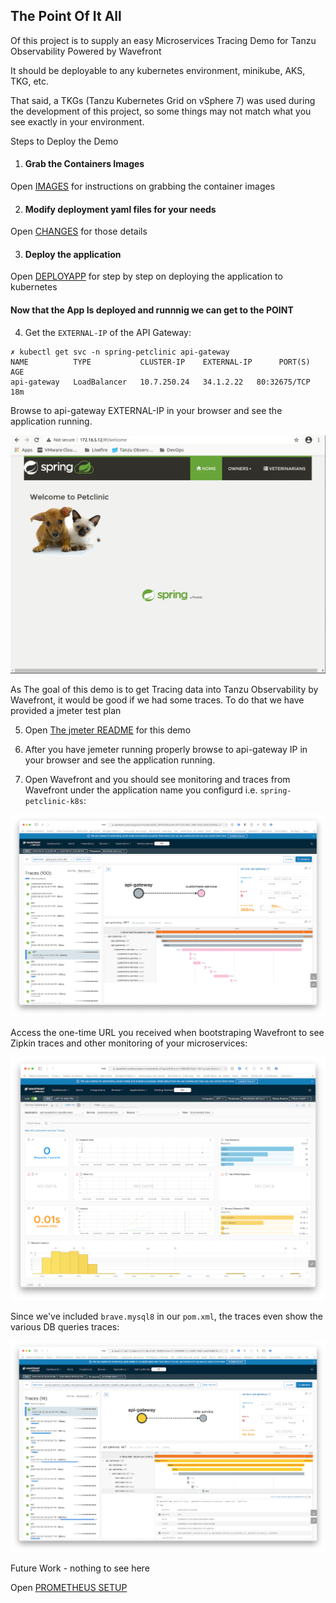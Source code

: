 ## The Point Of It All

Of this project is to supply an easy Microservices Tracing Demo for Tanzu Observability Powered by Wavefront

It should be deployable to any kubernetes environment, minikube, AKS, TKG, etc.

That said, a TKGs (Tanzu Kubernetes Grid on vSphere 7) was used during the development of this project, so some things may not match what you see exactly in your environment.

Steps to Deploy the Demo

1. #### Grab the Containers Images ####

Open [IMAGES](./IMAGES.MD) for instructions on grabbing the container images

2. #### Modify deployment yaml files for your needs ####

Open [CHANGES](./CHANGES.MD) for those details


3. #### Deploy the application ####

Open [DEPLOYAPP](./DEPLOYAPP.MD) for step by step on deploying the application to kubernetes

#### Now that the App Is deployed and runnnig we can get to the POINT


4. Get the `EXTERNAL-IP` of the API Gateway:

```
✗ kubectl get svc -n spring-petclinic api-gateway 
NAME          TYPE           CLUSTER-IP    EXTERNAL-IP      PORT(S)        AGE
api-gateway   LoadBalancer   10.7.250.24   34.1.2.22   80:32675/TCP   18m
```

Browse to api-gateway EXTERNAL-IP in your browser and see the application running.

![Petclinic App Main Page](./readme-png/petclinic.app.png)

As The goal of this demo is to get Tracing data into Tanzu Observability by Wavefront, it would be good if we had some traces. To do that we have provided a jmeter test plan 

5. Open [The jmeter README](./jmeter/README.MD) for this demo


6. After you have jemeter running properly browse to api-gateway IP in your browser and see the application running.



7. Open Wavefront and you should see monitoring and traces from Wavefront under the application name you configurd i.e. `spring-petclinic-k8s`:

![Wavefront dashboard scree](./readme-png/wavefront-k8s.png)


Access the one-time URL you received when bootstraping Wavefront to see Zipkin traces and other monitoring of your microservices:

![Wavefront dashboard scree](./readme-png/wavefront-summary.png)

Since we've included `brave.mysql8` in our `pom.xml`, the traces even show the various DB queries traces:

![Wavefront dashboard scree](./readme-png/wavefront-traces.png)


Future Work - nothing to see here 

Open [PROMETHEUS SETUP](BAD-PROMGRAF.MD)
